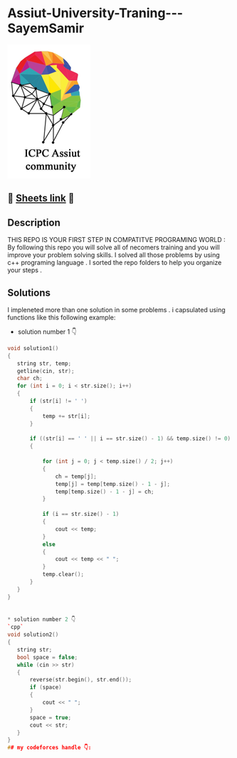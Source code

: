 # Assiut-University-Traning---SayemSamir
![Alt text for the logo](download.png)
## 👋 **[Sheets link](https://codeforces.com/group/MWSDmqGsZm/contests)** 👋

## Description
THIS REPO IS YOUR FIRST STEP IN COMPATITVE PROGRAMING WORLD :
By following this repo you will solve all of necomers training and you will improve your problem solving skills.
I solved all those problems by using c++ programing language .
I sorted the repo folders to help you organize your steps .

## Solutions
I impleneted more than one solution in some problems .
i capsulated using functions like this following example:

* solution number 1 👇
```cpp
void solution1()
{
   string str, temp;
   getline(cin, str);
   char ch;
   for (int i = 0; i < str.size(); i++)
   {
       if (str[i] != ' ')
       {
           temp += str[i];
       }

       if ((str[i] == ' ' || i == str.size() - 1) && temp.size() != 0)
       {

           for (int j = 0; j < temp.size() / 2; j++)
           {
               ch = temp[j];
               temp[j] = temp[temp.size() - 1 - j];
               temp[temp.size() - 1 - j] = ch;
           }

           if (i == str.size() - 1)
           {
               cout << temp;
           }
           else
           {
               cout << temp << " ";
           }
           temp.clear();
       }
   }
}


* solution number 2 👇
`cpp`
void solution2()
{
   string str;
   bool space = false;
   while (cin >> str)
   {
       reverse(str.begin(), str.end());
       if (space)
       {
           cout << " ";
       }
       space = true;
       cout << str;
   }
}
## my codeforces handle 👇:


